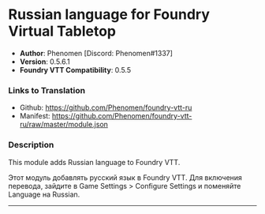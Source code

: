 # Russian language for Foundry Virtual Tabletop

* **Author**: Phenomen [Discord: Phenomen#1337]
* **Version**: 0.5.6.1
* **Foundry VTT Compatibility**: 0.5.5

### Links to Translation
* Github: https://github.com/Phenomen/foundry-vtt-ru
* Manifest: https://github.com/Phenomen/foundry-vtt-ru/raw/master/module.json

### Description
This module adds Russian language to Foundry VTT. 

Этот модуль добавлять русский язык в Foundry VTT. Для включения перевода, зайдите в Game Settings > Configure Settings и поменяйте Language на Russian.

---
